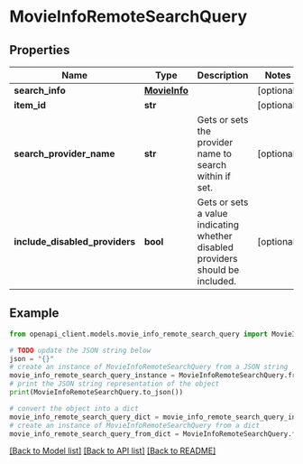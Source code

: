# MovieInfoRemoteSearchQuery


## Properties

Name | Type | Description | Notes
------------ | ------------- | ------------- | -------------
**search_info** | [**MovieInfo**](MovieInfo.md) |  | [optional] 
**item_id** | **str** |  | [optional] 
**search_provider_name** | **str** | Gets or sets the provider name to search within if set. | [optional] 
**include_disabled_providers** | **bool** | Gets or sets a value indicating whether disabled providers should be included. | [optional] 

## Example

```python
from openapi_client.models.movie_info_remote_search_query import MovieInfoRemoteSearchQuery

# TODO update the JSON string below
json = "{}"
# create an instance of MovieInfoRemoteSearchQuery from a JSON string
movie_info_remote_search_query_instance = MovieInfoRemoteSearchQuery.from_json(json)
# print the JSON string representation of the object
print(MovieInfoRemoteSearchQuery.to_json())

# convert the object into a dict
movie_info_remote_search_query_dict = movie_info_remote_search_query_instance.to_dict()
# create an instance of MovieInfoRemoteSearchQuery from a dict
movie_info_remote_search_query_from_dict = MovieInfoRemoteSearchQuery.from_dict(movie_info_remote_search_query_dict)
```
[[Back to Model list]](../README.md#documentation-for-models) [[Back to API list]](../README.md#documentation-for-api-endpoints) [[Back to README]](../README.md)


